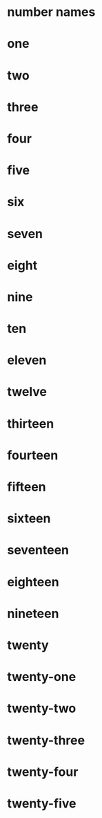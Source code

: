 # number names
# one
# two
# three
# four
# five
# six
# seven
# eight
# nine
# ten
# eleven
# twelve
# thirteen
# fourteen
# fifteen
# sixteen
# seventeen
# eighteen
# nineteen
# twenty
# twenty-one
# twenty-two
# twenty-three
# twenty-four
# twenty-five
